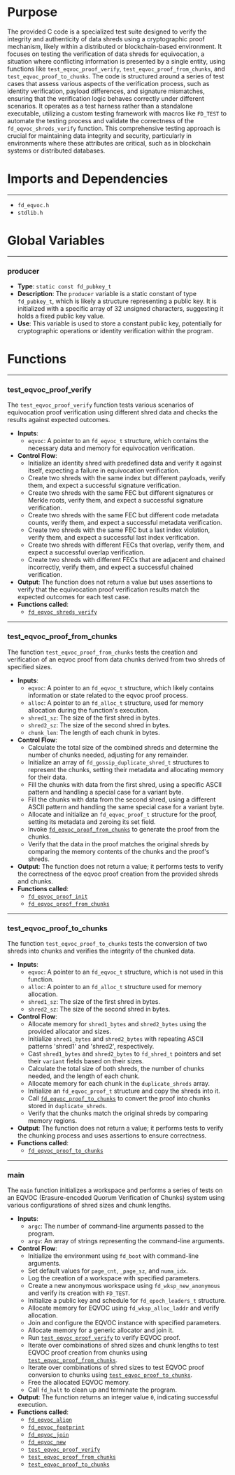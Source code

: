 # Purpose
The provided C code is a specialized test suite designed to verify the integrity and authenticity of data shreds using a cryptographic proof mechanism, likely within a distributed or blockchain-based environment. It focuses on testing the verification of data shreds for equivocation, a situation where conflicting information is presented by a single entity, using functions like `test_eqvoc_proof_verify`, `test_eqvoc_proof_from_chunks`, and `test_eqvoc_proof_to_chunks`. The code is structured around a series of test cases that assess various aspects of the verification process, such as identity verification, payload differences, and signature mismatches, ensuring that the verification logic behaves correctly under different scenarios. It operates as a test harness rather than a standalone executable, utilizing a custom testing framework with macros like `FD_TEST` to automate the testing process and validate the correctness of the `fd_eqvoc_shreds_verify` function. This comprehensive testing approach is crucial for maintaining data integrity and security, particularly in environments where these attributes are critical, such as in blockchain systems or distributed databases.
# Imports and Dependencies

---
- `fd_eqvoc.h`
- `stdlib.h`


# Global Variables

---
### producer
- **Type**: `static const fd_pubkey_t`
- **Description**: The `producer` variable is a static constant of type `fd_pubkey_t`, which is likely a structure representing a public key. It is initialized with a specific array of 32 unsigned characters, suggesting it holds a fixed public key value.
- **Use**: This variable is used to store a constant public key, potentially for cryptographic operations or identity verification within the program.


# Functions

---
### test\_eqvoc\_proof\_verify<!-- {{#callable:test_eqvoc_proof_verify}} -->
The `test_eqvoc_proof_verify` function tests various scenarios of equivocation proof verification using different shred data and checks the results against expected outcomes.
- **Inputs**:
    - `eqvoc`: A pointer to an `fd_eqvoc_t` structure, which contains the necessary data and memory for equivocation verification.
- **Control Flow**:
    - Initialize an identity shred with predefined data and verify it against itself, expecting a failure in equivocation verification.
    - Create two shreds with the same index but different payloads, verify them, and expect a successful signature verification.
    - Create two shreds with the same FEC but different signatures or Merkle roots, verify them, and expect a successful signature verification.
    - Create two shreds with the same FEC but different code metadata counts, verify them, and expect a successful metadata verification.
    - Create two shreds with the same FEC but a last index violation, verify them, and expect a successful last index verification.
    - Create two shreds with different FECs that overlap, verify them, and expect a successful overlap verification.
    - Create two shreds with different FECs that are adjacent and chained incorrectly, verify them, and expect a successful chained verification.
- **Output**: The function does not return a value but uses assertions to verify that the equivocation proof verification results match the expected outcomes for each test case.
- **Functions called**:
    - [`fd_eqvoc_shreds_verify`](fd_eqvoc.c.driver.md#fd_eqvoc_shreds_verify)


---
### test\_eqvoc\_proof\_from\_chunks<!-- {{#callable:test_eqvoc_proof_from_chunks}} -->
The function `test_eqvoc_proof_from_chunks` tests the creation and verification of an eqvoc proof from data chunks derived from two shreds of specified sizes.
- **Inputs**:
    - `eqvoc`: A pointer to an `fd_eqvoc_t` structure, which likely contains information or state related to the eqvoc proof process.
    - `alloc`: A pointer to an `fd_alloc_t` structure, used for memory allocation during the function's execution.
    - `shred1_sz`: The size of the first shred in bytes.
    - `shred2_sz`: The size of the second shred in bytes.
    - `chunk_len`: The length of each chunk in bytes.
- **Control Flow**:
    - Calculate the total size of the combined shreds and determine the number of chunks needed, adjusting for any remainder.
    - Initialize an array of `fd_gossip_duplicate_shred_t` structures to represent the chunks, setting their metadata and allocating memory for their data.
    - Fill the chunks with data from the first shred, using a specific ASCII pattern and handling a special case for a variant byte.
    - Fill the chunks with data from the second shred, using a different ASCII pattern and handling the same special case for a variant byte.
    - Allocate and initialize an `fd_eqvoc_proof_t` structure for the proof, setting its metadata and zeroing its set field.
    - Invoke [`fd_eqvoc_proof_from_chunks`](fd_eqvoc.c.driver.md#fd_eqvoc_proof_from_chunks) to generate the proof from the chunks.
    - Verify that the data in the proof matches the original shreds by comparing the memory contents of the chunks and the proof's shreds.
- **Output**: The function does not return a value; it performs tests to verify the correctness of the eqvoc proof creation from the provided shreds and chunks.
- **Functions called**:
    - [`fd_eqvoc_proof_init`](fd_eqvoc.c.driver.md#fd_eqvoc_proof_init)
    - [`fd_eqvoc_proof_from_chunks`](fd_eqvoc.c.driver.md#fd_eqvoc_proof_from_chunks)


---
### test\_eqvoc\_proof\_to\_chunks<!-- {{#callable:test_eqvoc_proof_to_chunks}} -->
The function `test_eqvoc_proof_to_chunks` tests the conversion of two shreds into chunks and verifies the integrity of the chunked data.
- **Inputs**:
    - `eqvoc`: A pointer to an `fd_eqvoc_t` structure, which is not used in this function.
    - `alloc`: A pointer to an `fd_alloc_t` structure used for memory allocation.
    - `shred1_sz`: The size of the first shred in bytes.
    - `shred2_sz`: The size of the second shred in bytes.
- **Control Flow**:
    - Allocate memory for `shred1_bytes` and `shred2_bytes` using the provided allocator and sizes.
    - Initialize `shred1_bytes` and `shred2_bytes` with repeating ASCII patterns 'shred1' and 'shred2', respectively.
    - Cast `shred1_bytes` and `shred2_bytes` to `fd_shred_t` pointers and set their `variant` fields based on their sizes.
    - Calculate the total size of both shreds, the number of chunks needed, and the length of each chunk.
    - Allocate memory for each chunk in the `duplicate_shreds` array.
    - Initialize an `fd_eqvoc_proof_t` structure and copy the shreds into it.
    - Call [`fd_eqvoc_proof_to_chunks`](fd_eqvoc.c.driver.md#fd_eqvoc_proof_to_chunks) to convert the proof into chunks stored in `duplicate_shreds`.
    - Verify that the chunks match the original shreds by comparing memory regions.
- **Output**: The function does not return a value; it performs tests to verify the chunking process and uses assertions to ensure correctness.
- **Functions called**:
    - [`fd_eqvoc_proof_to_chunks`](fd_eqvoc.c.driver.md#fd_eqvoc_proof_to_chunks)


---
### main<!-- {{#callable:main}} -->
The `main` function initializes a workspace and performs a series of tests on an EQVOC (Erasure-encoded Quorum Verification of Chunks) system using various configurations of shred sizes and chunk lengths.
- **Inputs**:
    - `argc`: The number of command-line arguments passed to the program.
    - `argv`: An array of strings representing the command-line arguments.
- **Control Flow**:
    - Initialize the environment using `fd_boot` with command-line arguments.
    - Set default values for `page_cnt`, `_page_sz`, and `numa_idx`.
    - Log the creation of a workspace with specified parameters.
    - Create a new anonymous workspace using `fd_wksp_new_anonymous` and verify its creation with `FD_TEST`.
    - Initialize a public key and schedule for `fd_epoch_leaders_t` structure.
    - Allocate memory for EQVOC using `fd_wksp_alloc_laddr` and verify allocation.
    - Join and configure the EQVOC instance with specified parameters.
    - Allocate memory for a generic allocator and join it.
    - Run [`test_eqvoc_proof_verify`](#test_eqvoc_proof_verify) to verify EQVOC proof.
    - Iterate over combinations of shred sizes and chunk lengths to test EQVOC proof creation from chunks using [`test_eqvoc_proof_from_chunks`](#test_eqvoc_proof_from_chunks).
    - Iterate over combinations of shred sizes to test EQVOC proof conversion to chunks using [`test_eqvoc_proof_to_chunks`](#test_eqvoc_proof_to_chunks).
    - Free the allocated EQVOC memory.
    - Call `fd_halt` to clean up and terminate the program.
- **Output**: The function returns an integer value `0`, indicating successful execution.
- **Functions called**:
    - [`fd_eqvoc_align`](fd_eqvoc.h.driver.md#fd_eqvoc_align)
    - [`fd_eqvoc_footprint`](fd_eqvoc.h.driver.md#fd_eqvoc_footprint)
    - [`fd_eqvoc_join`](fd_eqvoc.c.driver.md#fd_eqvoc_join)
    - [`fd_eqvoc_new`](fd_eqvoc.c.driver.md#fd_eqvoc_new)
    - [`test_eqvoc_proof_verify`](#test_eqvoc_proof_verify)
    - [`test_eqvoc_proof_from_chunks`](#test_eqvoc_proof_from_chunks)
    - [`test_eqvoc_proof_to_chunks`](#test_eqvoc_proof_to_chunks)


